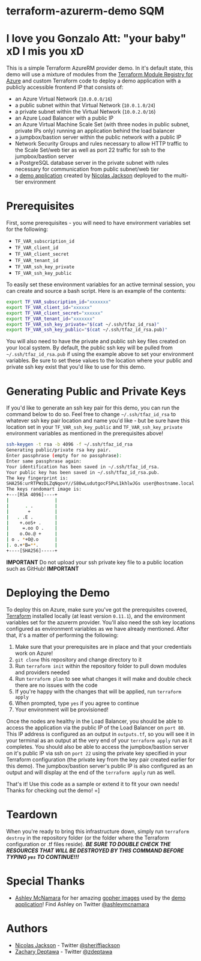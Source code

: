 # terraform-azurerm-demo SQM
# I love you Gonzalo Att: "your baby" xD I mis you xD 

This is a simple Terraform AzureRM provider demo. In it's default state, this demo will use a mixture of modules from the [Terraform Module Registry for Azure](http://registry.terraform.io/browse?provider=azurerm&verified=true) and custom Terraform code to deploy a demo application with a publicly accessible frontend IP that consists of:

* an Azure Virtual Network (`10.0.0.0/16`)
* a public subnet within that Virtual Network (`10.0.1.0/24`)
* a private subnet within the Virtual Network (`10.0.2.0/16`)
* an Azure Load Balancer with a public IP
* an Azure Virtual Machine Scale Set (with three nodes in public subnet, private IPs only) running an application behind the load balancer
* a jumpbox/bastion server within the public network with a public IP
* Network Security Groups and rules necessary to allow HTTP traffic to the Scale Set/web tier as well as port 22 traffic for ssh to the jumpbox/bastion server
* a PostgreSQL database server in the private subnet with rules necessary for communication from public subnet/web tier
* a [demo application](https://github.com/nicholasjackson/gopher_search) created by [Nicolas Jackson](https://github.com/nicholasjackson) deployed to the multi-tier environment

Prerequisites
=============
First, some prerequisites - you will need to have environment variables set for the following:

* `TF_VAR_subscription_id`
* `TF_VAR_client_id`
* `TF_VAR_client_secret`
* `TF_VAR_tenant_id`
* `TF_VAR_ssh_key_private`
* `TF_VAR_ssh_key_public`

To easily set these environment variables for an active terminal session, you can create and source a bash script. Here is an example of the contents:

```bash
export TF_VAR_subscription_id="xxxxxxx"
export TF_VAR_client_id="xxxxxx"
export TF_VAR_client_secret="xxxxxx"
export TF_VAR_tenant_id="xxxxxxx"
export TF_VAR_ssh_key_private="$(cat ~/.ssh/tfaz_id_rsa)"
export TF_VAR_ssh_key_public="$(cat ~/.ssh/tfaz_id_rsa.pub)"
```

You will also need to have the private and public ssh key files created on your local system. By default, the public ssh key will be pulled from `~/.ssh/tfaz_id_rsa.pub` if using the example above to set your environment variables. Be sure to set these values to the location where your public and private ssh key exist that you'd like to use for this demo.

Generating Public and Private Keys
==================================
If you'd like to generate an ssh key pair for this demo, you can run the command below to do so. Feel free to change `~/.ssh/tfaz_id_rsa` to whatever ssh key pair location and name you'd like - but be sure have this location set in your `TF_VAR_ssh_key_public` and `TF_VAR_ssh_key_private` environment variables as mentioned in the prerequisites above!

```bash
ssh-keygen -t rsa -b 4096 -f ~/.ssh/tfaz_id_rsa
Generating public/private rsa key pair.
Enter passphrase (empty for no passphrase):
Enter same passphrase again:
Your identification has been saved in ~/.ssh/tfaz_id_rsa.
Your public key has been saved in ~/.ssh/tfaz_id_rsa.pub.
The key fingerprint is:
SHA256:urRTPWzDLZqNqovY//S80wLudutgocF5PvL1khlwJGs user@hostname.local
The keys randomart image is:
+---[RSA 4096]----+
|                 |
|      . .        |
|       +         |
|   . .E .        |
|    +.ooS+ .     |
|     =.oo O .    |
|    o.Oo.@ +     |
| o . *+O@.o      |
|. o.+*B=**.      |
+----[SHA256]-----+
```

**IMPORTANT** Do not upload your ssh private key file to a public location such as GitHub! **IMPORTANT**


Deploying the Demo
==================
To deploy this on Azure, make sure you've got the prerequisites covered, [Terraform](https://www.terraform.io/) installed locally (at least version `0.11.1`), and the environment variables set for the azurerm provider. You'll also need the ssh key locations configured as environment variables as we have already mentioned. After that, it's a matter of performing the following:

1. Make sure that your prerequisites are in place and that your credentials work on Azure!
2. `git clone` this repository and change directory to it
3. Run `terraform init` within the repository folder to pull down modules and providers needed
4. Run `terraform plan` to see what changes it will make and double check there are no issues with the code
5. If you're happy with the changes that will be applied, run `terraform apply`
6. When prompted, type `yes` if you agree to continue
7. Your environment will be provisioned!

Once the nodes are healthy in the Load Balancer, you should be able to access the application via the public IP of the Load Balancer on `port 80`. This IP address is configured as an output in `outputs.tf`, so you will see it in your terminal as an output at the very end of your `terraform apply` run as it completes. You should also be able to access the jumpbox/bastion server on it's public IP via ssh on `port 22` using the private key specified in your Terraform configuration (the private key from the key pair created earlier for this demo). The jumpbox/bastion server's public IP is also configured as an output and will display at the end of the `terraform apply` run as well.

That's it! Use this code as a sample or extend it to fit your own needs! Thanks for checking out the demo! =]


Teardown
========
When you're ready to bring this infrastructure down, simply run `terraform destroy` in the repository folder (or the folder where the Terraform configuration or .tf files reside). ***BE SURE TO DOUBLE CHECK THE RESOURCES THAT WILL BE DESTROYED BY THIS COMMAND BEFORE TYPING `yes` TO CONTINUE!!!***


Special Thanks
==============
* [Ashley McNamara](https://github.com/ashleymcnamara) for her amazing [gopher images](https://github.com/ashleymcnamara/gophers) used by the [demo application](https://github.com/nicholasjackson/gopher_search)! Find Ashley on Twitter [@ashleymcnamara](https://twitter.com/ashleymcnamara)


Authors
=======
* [Nicolas Jackson](https://github.com/nicholasjackson) - Twitter [@sheriffjackson](https://twitter.com/sheriffjackson)
* [Zachary Deptawa](https://github.com/zdeptawa) - Twitter [@zdeptawa](https://twitter.com/zdeptawa)
